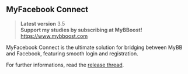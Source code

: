## MyFacebook Connect

> **Latest version** 3.5  
> **Support my studies by subscribing at MyBBoost!** https://www.mybboost.com

MyFacebook Connect is the ultimate solution for bridging between MyBB and Facebook, featuring smooth login and registration.

For further informations, read the [release thread](https://www.mybboost.com/thread-release-myfacebook-connect-3-5).
